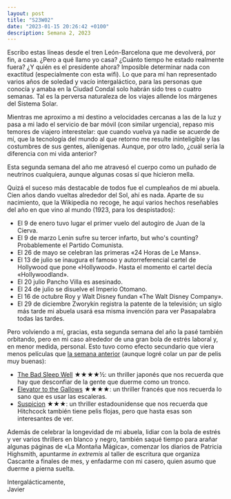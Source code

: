 ```yaml
---
layout: post
title: "S23W02"
date: "2023-01-15 20:26:42 +0100"
description: Semana 2, 2023
---
```


Escribo estas líneas desde el tren León-Barcelona que me devolverá, por fin, a
casa. ¿Pero a qué llamo yo casa? ¿Cuánto tiempo he estado realmente fuera? ¿Y
quién es el presidente ahora? Imposible determinar nada con exactitud
(especialmente con esta wifi). Lo que para mí han representado varios años de
soledad y vacío intergaláctico, para las personas que conocía y amaba en la
Ciudad Condal solo habrán sido tres o cuatro semanas. Tal es la perversa
naturaleza de los viajes allende los márgenes del Sistema Solar. 

Mientras me aproximo a mi destino a velocidades cercanas a las de la luz y pasa a mi lado el
servicio de bar móvil (con similar urgencia), repaso mis temores de viajero
interestelar: que cuando vuelva ya nadie se acuerde de mí, que la tecnología
del mundo al que retorno me resulte ininteligible y las costumbres de sus
gentes, alienígenas. Aunque, por otro lado, ¿cuál sería la diferencia con mi vida anterior?
<!-- more -->

Esta segunda semana del año me atravesó el cuerpo como un puñado de neutrinos
cualquiera, aunque algunas cosas sí que hicieron mella.

Quizá el suceso más destacable de todos fue el cumpleaños de mi abuela. Cien años dando
vueltas alrededor del Sol, ahí es nada. Aparte de su nacimiento, que la
Wikipedia no recoge, he aquí varios hechos reseñables del año en que vino al mundo (1923, para los despistados):

- El 9 de enero tuvo lugar el primer vuelo del autogiro de Juan de la Cierva.
- El 9 de marzo Lenin sufre su tercer infarto, but who's counting? Probablemente el Partido Comunista.
- El 26 de mayo se celebran las primeras «24 Horas de Le Mans».
- El 13 de julio se inaugura el famoso y autorreferencial cartel de Hollywood que
pone «Hollywood». Hasta el momento el cartel decía «Hollywoodland». 
- El 20 julio Pancho Villa es asesinado.
- El 24 de julio se disuelve el Imperio Otomano.
- El 16 de octubre Roy y Walt Disney fundan «The Walt Disney Company».
- El 29 de diciembre Zworykin registra la patente de la televisión; un siglo más tarde
mi abuela usará esa misma invención para ver Pasapalabra todas las tardes.

Pero volviendo a mí, gracias, esta segunda semana del año la pasé también orbitando, pero en mi caso alrededor de una gran bola de estrés laboral y, en menor medida, personal. Esto tuvo como efecto secundario que viera menos películas que [la semana anterior](/2023/01/08/S23W01) (aunque logré colar un par de pelis muy buenas):

- [The Bad Sleep Well](https://letterboxd.com/javier/film/the-bad-sleep-well)
★★★★½: un thriller japonés que nos recuerda que hay que desconfiar de la gente que duerme como un tronco.
- [Elevator to the Gallows](https://letterboxd.com/javier/film/elevator-to-the-gallows) ★★★★: un thriller francés que nos recuerda lo sano que es usar las escaleras.
- [Suspicion](https://letterboxd.com/javier/film/suspicion) ★★★: un thriller estadounidense que nos recuerda que Hitchcock también tiene pelis flojas, pero que hasta esas son interesantes de ver.

Además de celebrar la longevidad de mi abuela, lidiar con la bola de estrés y
ver varios thrillers en blanco y negro, también saqué tiempo para arañar algunas páginas
de «La Montaña Mágica», comenzar los diarios de Patricia Highsmith, apuntarme
_in extremis_ al taller de escritura que organiza Cascante a finales de mes, y
enfadarme con mi casero, quien asumo que duerme a pierna suelta.

Intergalácticamente,  
Javier





